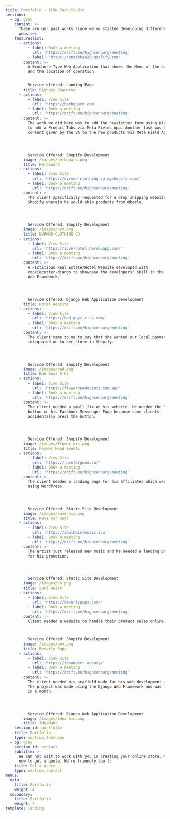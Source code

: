 ```yaml
---
title: Portfolio - ICVN Tech Studio
sections:
  - bg: gray
    content: >-
      These are our past works since we've started developing different kinds of
      websites
    featureslist:
      - actions:
          - label: Book a meeting
            url: 'https://drift.me/highcenburg/meeting'
          - label: 'https://enzobbs420.netlify.com'
        content: >-
          A Brochure-Type Web Application that shows the Menu of the business
          and the location of operation.


          Service offered: Landing Page
        title: Bigboys Shawarma
      - actions:
          - label: View Site
            url: 'https://herbguard.com'
          - label: Book a meeting
            url: 'https://drift.me/highcenburg/meeting'
        content: >-
          The work we did here was to add the newsletter form using Klaviyo and
          to add a Product Tabs via Meta Fields App. Another task was to add the
          content given by the VA to the new products via Meta Field App.




          Service Offered: Shopify Development
        image: /images/herbguard.png
        title: HerbGuard
      - actions:
          - label: View Site
            url: 'https://nvrmnd-clothing-co.myshopify.com/'
          - label: Book a meeting
            url: 'https://drift.me/highcenburg/meeting'
        content: >-
          The client specifically requested for a drop shipping website in
          Shopify wherein he would ship products from Oberlo.




          Service Offered: Shopify Development
        image: /images/nvm.png
        title: NVRMND CLOTHING CO
      - actions:
          - label: View Site
            url: 'https://icvn-hotel.herokuapp.com/'
          - label: Book a meeting
            url: 'https://drift.me/highcenburg/meeting'
        content: >-
          A Fictitious Real Estate/Hotel Website developed with
          cookiecutter-django to showcase the developers' skill in the Django
          Web Framework.




          Service Offered: Django Web Application Development
        title: Hotel Website
      - actions:
          - label: View Site
            url: 'https://bad-guyz-r-us.com/'
          - label: Book a meeting
            url: 'https://drift.me/highcenburg/meeting'
        content: >-
          The client came to me to say that she wanted our local payment methods
          integrated on to her store in Shopify.




          Service Offered: Shopify Development
        image: /images/bad.png
        title: Bad Guyz R Us
      - actions:
          - label: View Site
            url: 'https://flowerheadevents.com.au/'
          - label: Book a meeting
            url: 'https://drift.me/highcenburg/meeting'
        content: >-
          The client needed a small fix on his website. He needed the "shop now"
          button on his Facebook Messenger Page because some clients
          accidentally press the button.




          Service Offered: Shopify Development
        image: /images/flower-min.png
        title: Flower Head Events
      - actions:
          - label: View Site
            url: 'https://raveforgood.co/'
          - label: Book a meeting
            url: 'https://drift.me/highcenburg/meeting'
        content: >-
          The client needed a landing page for his affiliates which was done
          using WordPress.




          Service Offered: Static Site Development
        image: /images/rave-min.png
        title: Rave For Good
      - actions:
          - label: View Site
            url: 'https://soulheistmusic.icu'
          - label: Book a meeting
            url: 'https://drift.me/highcenburg/meeting'
        content: >-
          The artist just released new music and he needed a landing page to use
          for his promotion. 




          Service Offered: Static Site Development
        image: /images/sh.png
        title: Soul Heist
      - actions:
          - label: View Site
            url: 'https://beverlypups.com/'
          - label: Book a meeting
            url: 'https://drift.me/highcenburg/meeting'
        content: |-
          Client needed a website to handle their product sales online.



          Service Offered: Shopify Development
        image: /images/bev.png
        title: Beverly Pups
      - actions:
          - label: View Site
            url: 'https://ideamaker.agency/'
          - label: Book a meeting
            url: 'https://drift.me/highcenburg/meeting'
        content: >-
          The client needed his scaffold made for his web development agency.
          The project was made using the Django Web Framework and was finished
          in a month.




          Service Offered: Django Web Application Development
        image: /images/idea-min.png
        title: IdeaMakr
    section_id: portfolio
    title: Portfolio
    type: section_features
  - bg: gray
    section_id: contact
    subtitle: >-
      We can not wait to work with you in creating your online store. Message us
      now to get a quote. We're friendly too (:
    title: Get a quote
    type: section_contact
menus:
  main:
    title: Portfolio
    weight: 4
  secondary:
    title: Portfolio
    weight: 4
template: landing
---
```


